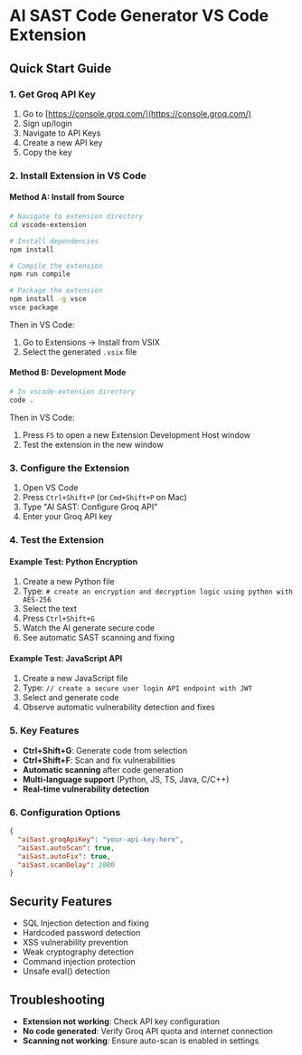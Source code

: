 # AI SAST Code Generator VS Code Extension

## Quick Start Guide

### 1. Get Groq API Key
1. Go to [https://console.groq.com/](https://console.groq.com/)
2. Sign up/login
3. Navigate to API Keys
4. Create a new API key
5. Copy the key

### 2. Install Extension in VS Code

#### Method A: Install from Source
```bash
# Navigate to extension directory
cd vscode-extension

# Install dependencies
npm install

# Compile the extension
npm run compile

# Package the extension
npm install -g vsce
vsce package
```

Then in VS Code:
1. Go to Extensions → Install from VSIX
2. Select the generated `.vsix` file

#### Method B: Development Mode
```bash
# In vscode-extension directory
code .
```

Then in VS Code:
1. Press `F5` to open a new Extension Development Host window
2. Test the extension in the new window

### 3. Configure the Extension
1. Open VS Code
2. Press `Ctrl+Shift+P` (or `Cmd+Shift+P` on Mac)
3. Type "AI SAST: Configure Groq API"
4. Enter your Groq API key

### 4. Test the Extension

#### Example Test: Python Encryption
1. Create a new Python file
2. Type: `# create an encryption and decryption logic using python with AES-256`
3. Select the text
4. Press `Ctrl+Shift+G`
5. Watch the AI generate secure code
6. See automatic SAST scanning and fixing

#### Example Test: JavaScript API
1. Create a new JavaScript file
2. Type: `// create a secure user login API endpoint with JWT`
3. Select and generate code
4. Observe automatic vulnerability detection and fixes

### 5. Key Features
- **Ctrl+Shift+G**: Generate code from selection
- **Ctrl+Shift+F**: Scan and fix vulnerabilities
- **Automatic scanning** after code generation
- **Multi-language support** (Python, JS, TS, Java, C/C++)
- **Real-time vulnerability detection**

### 6. Configuration Options
```json
{
  "aiSast.groqApiKey": "your-api-key-here",
  "aiSast.autoScan": true,
  "aiSast.autoFix": true,
  "aiSast.scanDelay": 2000
}
```

## Security Features
- SQL Injection detection and fixing
- Hardcoded password detection
- XSS vulnerability prevention
- Weak cryptography detection
- Command injection protection
- Unsafe eval() detection

## Troubleshooting
- **Extension not working**: Check API key configuration
- **No code generated**: Verify Groq API quota and internet connection
- **Scanning not working**: Ensure auto-scan is enabled in settings